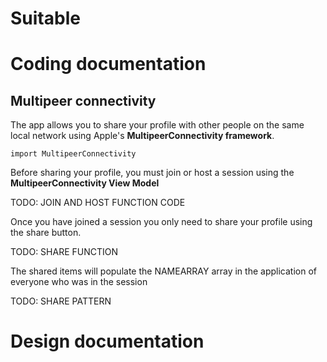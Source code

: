 # Suitable

# Coding documentation

## Multipeer connectivity

The app allows you to share your profile with other people on the same local network using Apple's **MultipeerConnectivity framework**. 

    import MultipeerConnectivity


Before sharing your profile, you must join or host a session using the **MultipeerConnectivity View Model**  

TODO: JOIN AND HOST FUNCTION CODE

Once you have joined a session you only need to share your profile using the share button.

TODO: SHARE FUNCTION

The shared items will populate the NAMEARRAY array in the application of everyone who was in the session


TODO: SHARE PATTERN

# Design documentation

